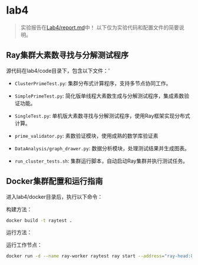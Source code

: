 # lab4

> 实验报告在[Lab4/report.md](/lab4/report.md)中！
> 以下仅为实验代码和配置文件的简要说明。

## Ray集群大素数寻找与分解测试程序

源代码在lab4/code目录下，包含以下文件：'

- `ClusterPrimeTest.py`: 集群分布式计算程序，支持多节点协同工作。
- `SimplePrimeTest.py`: 简化版单线程大素数生成与分解测试程序，集成素数验证功能。
- `SingleTest.py`: 单机版大素数寻找与分解测试程序，使用Ray框架实现分布式计算。
- `prime_validator.py`: 素数验证模块，使用成熟的数学库验证素
- `DataAnalysis/graph_drawer.py`: 数据分析模块，处理测试结果并生成图表。

- `run_cluster_tests.sh`: 集群运行脚本，自动启动Ray集群并执行测试任务。


## Docker集群配置和运行指南

进入lab4/docker目录后，执行以下命令：

构建方法： 

``` bash
docker build -t raytest .
```

运行方法： 

运行工作节点：

``` bash
docker run -d --name ray-worker raytest ray start --address="ray-head:8000" --redis-password="1234"
```
